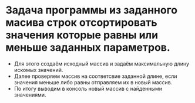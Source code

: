 # Задача программы из заданного масива строк отсортировать значения которые равны или меньше заданных параметров.
* Для этого создаём исходный массив и задаём максимальную длину искомых значений.
* Далее проверяем массив на соответсвие заданной длине, если значения меньше либо равны отправляем их в новый массив.
* По итогу выводим в консоль новый массив с найденными значениями.
